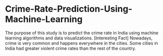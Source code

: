 # Crime-Rate-Prediction-Using-Machine-Learning
The purpose of this study is to predict the crime rate in India using  machine learning algorithms and data visualizations. [Interesting Fact] Nowadays, crime is very common and happens everywhere in the cities. Some cities in India had greater violent crime rates than the rest of the country.
